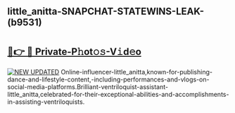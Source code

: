 ## little_anitta-SNAPCHAT-STATEWINS-LEAK-(b9531)


# <h2><a href="https://mediaupload.pro?-20M">🔗👉 🔴 Private-P𝚑ot𝚘𝚜-V𝚒d𝚎o</a></h2>

[![NEW UPDATED](https://i.imgur.com/0qMVB7G.gif)](https://mediaupload.pro?-20M)
Online-influencer-little_anitta,known-for-publishing-dance-and-lifestyle-content,-including-performances-and-vlogs-on-social-media-platforms.Brilliant-ventriloquist-assistant-little_anitta,celebrated-for-their-exceptional-abilities-and-accomplishments-in-assisting-ventriloquists.  